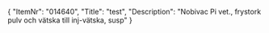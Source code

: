 {
  "ItemNr": "014640",
  "Title": "test",
  "Description": "Nobivac Pi vet., frystork pulv och vätska till inj-vätska, susp"
}